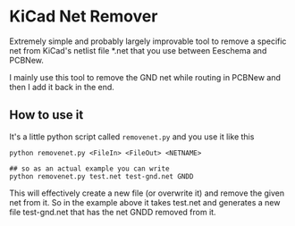 # KiCad Net Remover
Extremely simple and probably largely improvable tool to remove a specific net from KiCad's netlist file *.net that you use between Eeschema and PCBNew.

I mainly use this tool to remove the GND net while routing in PCBNew and then I add it back in the end.

## How to use it
It's a little python script called `removenet.py` and you use it like this

```
python removenet.py <FileIn> <FileOut> <NETNAME>

## so as an actual example you can write
python removenet.py test.net test-gnd.net GNDD
```
This will effectively create a new file (or overwrite it) and remove the given net from it. So in the example above it takes test.net and generates a new file test-gnd.net that has the net GNDD removed from it.